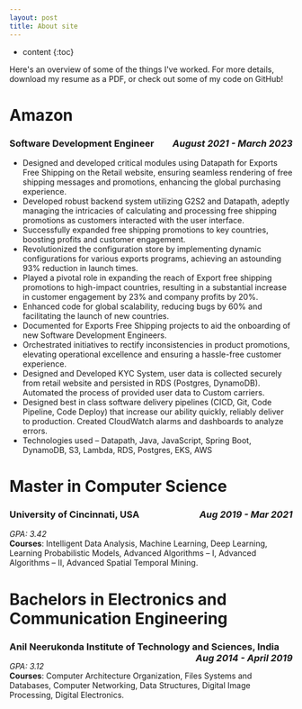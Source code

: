 ```yaml
---
layout: post
title: About site
---
```


* content
{:toc}

Here's an overview of some of the things I've worked. For more details, download my resume as a PDF, or check out some of my code on GitHub!

# Amazon 
### Software Development Engineer  <span style="float:right;">_August 2021 - March 2023_</span>                                
- Designed and developed critical modules using Datapath for Exports Free Shipping on the Retail website, ensuring
seamless rendering of free shipping messages and promotions, enhancing the global purchasing experience.
- Developed robust backend system utilizing G2S2 and Datapath, adeptly managing the intricacies of calculating and
processing free shipping promotions as customers interacted with the user interface.
- Successfully expanded free shipping promotions to key countries, boosting profits and customer engagement.
- Revolutionized the configuration store by implementing dynamic configurations for various exports programs,
achieving an astounding 93% reduction in launch times.
- Played a pivotal role in expanding the reach of Export free shipping promotions to high-impact countries, resulting
in a substantial increase in customer engagement by 23% and company profits by 20%.
- Enhanced code for global scalability, reducing bugs by 60% and facilitating the launch of new countries.
- Documented for Exports Free Shipping projects to aid the onboarding of new Software Development Engineers.
- Orchestrated initiatives to rectify inconsistencies in product promotions, elevating operational excellence and
ensuring a hassle-free customer experience.
- Designed and Developed KYC System, user data is collected securely from retail website and persisted in RDS
(Postgres, DynamoDB). Automated the process of provided user data to Custom carriers.
- Designed best in class software delivery pipelines (CICD, Git, Code Pipeline, Code Deploy) that increase our ability
quickly, reliably deliver to production. Created CloudWatch alarms and dashboards to analyze errors.
- Technologies used – Datapath, Java, JavaScript, Spring Boot, DynamoDB, S3, Lambda, RDS, Postgres, EKS, AWS

# Master in Computer Science 
### University of Cincinnati, USA  <span style="float:right;">_Aug 2019 - Mar 2021_</span>            
_GPA: 3.42_<br>
**Courses**: Intelligent Data Analysis, Machine Learning, Deep Learning, Learning Probabilistic Models, Advanced Algorithms – I, Advanced Algorithms – II, Advanced Spatial Temporal Mining.


# Bachelors in Electronics and Communication Engineering
### Anil Neerukonda Institute of Technology and Sciences, India  <span style="float:right;">_Aug 2014 - April 2019_</span>        
_GPA: 3.12_<br>
**Courses**: Computer Architecture Organization, Files Systems and Databases, Computer Networking, Data Structures, Digital Image Processing, Digital Electronics.

